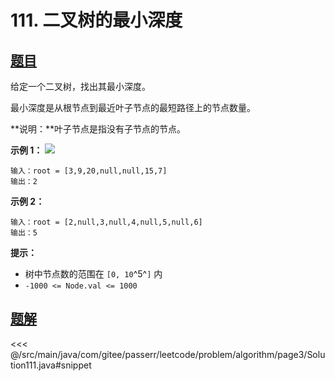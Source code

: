 # 111. 二叉树的最小深度

## [题目](https://leetcode.cn/problems/minimum-depth-of-binary-tree/)
给定一个二叉树，找出其最小深度。

最小深度是从根节点到最近叶子节点的最短路径上的节点数量。

**说明：**叶子节点是指没有子节点的节点。

**示例 1：**
![](https://assets.leetcode.com/uploads/2020/10/12/ex_depth.jpg)

```
输入：root = [3,9,20,null,null,15,7]
输出：2
```

**示例 2：**

```
输入：root = [2,null,3,null,4,null,5,null,6]
输出：5
```

**提示：**

* 树中节点数的范围在 `[0, 10`^5^`]` 内
* `-1000 <= Node.val <= 1000`


## [题解](https://github.com/PasseRR/JavaLeetCode/blob/master/src/main/java/com/gitee/passerr/leetcode/problem/algorithm/page3/Solution111.java)

<<< @/src/main/java/com/gitee/passerr/leetcode/problem/algorithm/page3/Solution111.java#snippet
